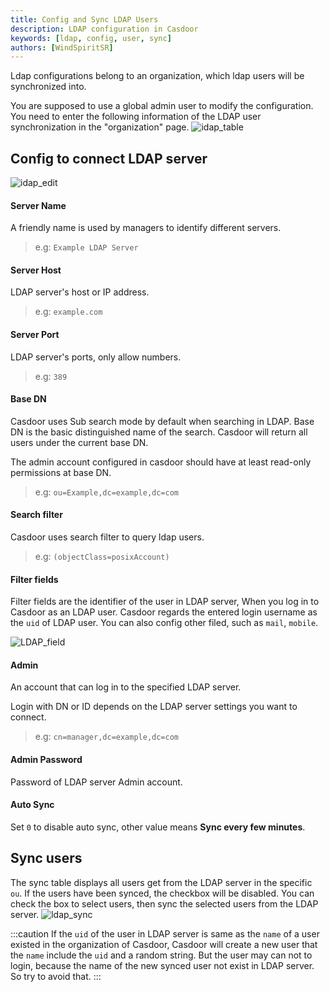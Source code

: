 ```yaml
---
title: Config and Sync LDAP Users
description: LDAP configuration in Casdoor
keywords: [ldap, config, user, sync]
authors: [WindSpiritSR]
---
```


Ldap configurations belong to an organization, which ldap users will be synchronized into.

You are supposed to use a global admin user to modify the configuration. You need to enter the following information of the LDAP user synchronization in the "organization" page.
![idap_table](/img/ldap/idap_table.png)
## Config to connect LDAP server
![idap_edit](/img/ldap/idap_edit.png)
#### Server Name

A friendly name is used by managers to identify different servers.

> e.g:
> `Example LDAP Server`

#### Server Host

LDAP server's host or IP address.

> e.g:
> `example.com`

#### Server Port

LDAP server's ports, only allow numbers.

> e.g:
> `389`

#### Base DN

Casdoor uses Sub search mode by default when searching in LDAP. Base DN is the basic distinguished name of the search. Casdoor will return all users under the current base DN.

The admin account configured in casdoor should have at least read-only permissions at base DN.

> e.g:
> `ou=Example,dc=example,dc=com`

#### Search filter

Casdoor uses search filter to query ldap users.

> e.g:
> `(objectClass=posixAccount)`

#### Filter fields

Filter fields are the identifier of the user in LDAP server, When you log in to Casdoor as an LDAP user. Casdoor regards the entered login
username as the `uid` of LDAP user. You can also config other filed, such as `mail`, `mobile`.

![LDAP_field](/img/ldap/ldap_field.gif)

#### Admin

An account that can log in to the specified LDAP server.

Login with DN or ID depends on the LDAP server settings you want to connect.

> e.g:
> `cn=manager,dc=example,dc=com`

#### Admin Password

Password of LDAP server Admin account.

#### Auto Sync

Set `0` to disable auto sync, other value means **Sync every few minutes**.

## Sync users
The sync table displays all users get from the LDAP server in the specific `ou`. If the users have been synced, the checkbox will
be disabled. You can check the box to select users, then sync the selected users from the LDAP server.
![ldap_sync](/img/ldap/ldap_sync.png)

:::caution
If the `uid` of the user in LDAP server is same as the `name` of a user existed in the organization of Casdoor, Casdoor will create a 
new user that the `name` include the `uid` and a random string. But the user may can not to login, because the name of the new synced user not exist in LDAP server.
So try to avoid that.
:::
